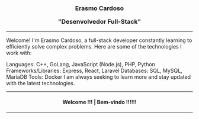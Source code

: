 <div align="center"><h3>Erasmo Cardoso <p> "Desenvolvedor Full-Stack"</h3></div>
<hr>

Welcome! I'm Erasmo Cardoso, a full-stack developer constantly learning to efficiently solve complex problems. Here are some of the technologies I work with:

Languages: C++, GoLang, JavaScript (Node.js), PHP, Python
Frameworks/Libraries: Express, React, Laravel
Databases: SQL, MySQL, MariaDB
Tools: Docker
I am always seeking to learn more and stay updated with the latest technologies.
<hr>       

<div align="center"><h4>  Welcome !!!  |    Bem-vindo !!!!!! </h4></div>

<hr>
